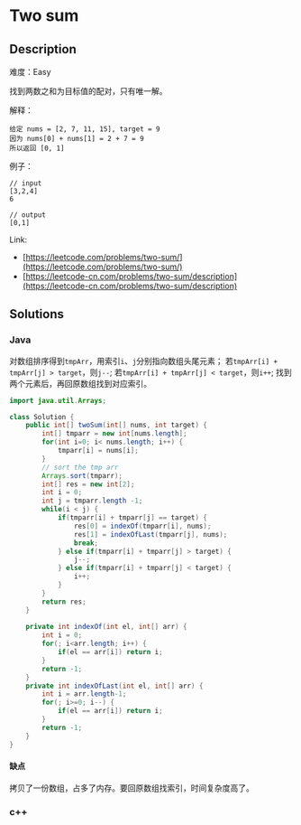 # Two sum

## Description

难度：Easy

找到两数之和为目标值的配对，只有唯一解。

解释：

```
给定 nums = [2, 7, 11, 15], target = 9
因为 nums[0] + nums[1] = 2 + 7 = 9
所以返回 [0, 1]
```

例子：
```
// input
[3,2,4]
6

// output
[0,1]
```

Link:
- [https://leetcode.com/problems/two-sum/](https://leetcode.com/problems/two-sum/)
- [https://leetcode-cn.com/problems/two-sum/description](https://leetcode-cn.com/problems/two-sum/description)

## Solutions

### Java

对数组排序得到`tmpArr`，用索引`i`、`j`分别指向数组头尾元素；
若`tmpArr[i] + tmpArr[j] > target`，则`j--`;
若`tmpArr[i] + tmpArr[j] < target`，则`i++`;
找到两个元素后，再回原数组找到对应索引。

```java
import java.util.Arrays;

class Solution {
    public int[] twoSum(int[] nums, int target) {
        int[] tmparr = new int[nums.length];
        for(int i=0; i< nums.length; i++) {
            tmparr[i] = nums[i];
        }
        // sort the tmp arr
        Arrays.sort(tmparr);
        int[] res = new int[2];
        int i = 0;
        int j = tmparr.length -1;
        while(i < j) {
            if(tmparr[i] + tmparr[j] == target) {
                res[0] = indexOf(tmparr[i], nums);
                res[1] = indexOfLast(tmparr[j], nums);
                break;
            } else if(tmparr[i] + tmparr[j] > target) {
                j--;
            } else if(tmparr[i] + tmparr[j] < target) {
                i++;
            }
        }
        return res;
    }
    
    private int indexOf(int el, int[] arr) {
        int i = 0;
        for(; i<arr.length; i++) {
            if(el == arr[i]) return i;
        }
        return -1;
    }
    private int indexOfLast(int el, int[] arr) {
        int i = arr.length-1;
        for(; i>=0; i--) {
            if(el == arr[i]) return i;
        }
        return -1;
    }
}
```

#### 缺点

拷贝了一份数组，占多了内存。要回原数组找索引，时间复杂度高了。

### c++